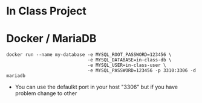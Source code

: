 # In Class Project


# Docker / MariaDB
```shell
docker run --name my-database -e MYSQL_ROOT_PASSWORD=123456 \
                              -e MYSQL_DATABASE=in-class-db \
                              -e MYSQL_USER=in-class-user \
                              -e MYSQL_PASSWORD=123456 -p 3310:3306 -d mariadb

```

- You can use the defaulkt port in your host "3306" but if you have problem change to other